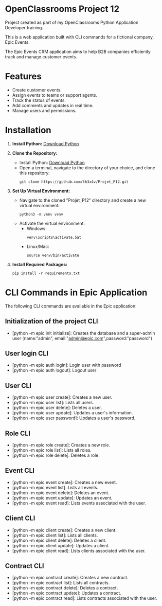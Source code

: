 # OpenClassrooms Project 12

Project created as part of my OpenClassrooms Python Application Developer training.

This is a web application built with  CLI commands for a fictional company, Epic Events.

The Epic Events CRM application aims to help B2B companies efficiently track and manage customer events.

# Features

* Create customer events.
* Assign events to teams or support agents.
* Track the status of events.
* Add comments and updates in real time.
* Manage users and permissions.

# Installation

1. **Install Python:** [Download Python](https://www.python.org/downloads/)

2. **Clone the Repository:**
    - Install Python: [Download Python](https://www.python.org/downloads/)
    - Open a terminal, navigate to the directory of your choice, and clone this repository:
        ```
        git clone https://github.com/th3x4v/Projet_P12.git
        ```

3. **Set Up Virtual Environment:**
    - Navigate to the cloned "Projet_P12" directory and create a new virtual environment:
        ```
        python3 -m venv venv
        ```
    - Activate the virtual environment:
        - Windows:
            ```
            venv\Scripts\activate.bat
            ```
        - Linux/Mac:
            ```
            source venv/bin/activate
            ```

4. **Install Required Packages:**
    ```
    pip install -r requirements.txt
    ```

# CLI Commands in Epic Application

The following CLI commands are available in the Epic application:

## Initialization of the project CLI
- [python -m epic init initialize]: Creates the database and a super-admin user (name:"admin", email:"admin@epic.com",password:"password")

## User login CLI
- [python -m epic auth login]: Login user with password
- [python -m epic auth logout]: Logout user

## User CLI
- [python -m epic user create]: Creates a new user.
- [python -m epic user list]: Lists all users.
- [python -m epic user delete]: Deletes a user.
- [python -m epic user update]: Updates a user's information.
- [python -m epic user password]: Updates a user's password.

## Role CLI
- [python -m epic role create]: Creates a new role.
- [python -m epic role list]: Lists all roles.
- [python -m epic role delete]: Deletes a role.

## Event CLI
- [python -m epic event create]: Creates a new event.
- [python -m epic event list]: Lists all events.
- [python -m epic event delete]: Deletes an event.
- [python -m epic event update]: Updates an event.
- [python -m epic event read]: Lists events associated with the user.

## Client CLI
- [python -m epic client create]: Creates a new client.
- [python -m epic client list]: Lists all clients.
- [python -m epic client delete]: Deletes a client.
- [python -m epic client update]: Updates a client.
- [python -m epic client read]: Lists clients associated with the user.

## Contract CLI
- [python -m epic contract create]: Creates a new contract.
- [python -m epic contract list]: Lists all contracts.
- [python -m epic contract delete]: Deletes a contract.
- [python -m epic contract update]: Updates a contract.
- [python -m epic contract read]: Lists contracts associated with the user.
